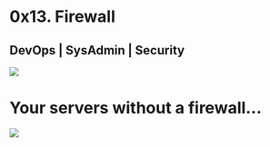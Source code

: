# **0x13. Firewall**
## **DevOps** | **SysAdmin** | **Security**

![](https://s3.amazonaws.com/intranet-projects-files/holbertonschool-sysadmin_devops/284/V1HjQ1Y.png)




# Your servers without a firewall…

![](https://s3.amazonaws.com/intranet-projects-files/holbertonschool-sysadmin_devops/155/holbertonschool-firewall.gif)


